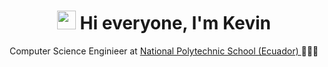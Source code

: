 <h1 align="center">
  <img src="https://media.giphy.com/media/hvRJCLFzcasrR4ia7z/giphy.gif" height="30px">
  Hi everyone, I'm Kevin  
</h1>
<p align="center">
  Computer Science Enginieer at <a href="https://www.epn.edu.ec/"> National Polytechnic School (Ecuador) </a>
  🏫🇪🇨
</p>
